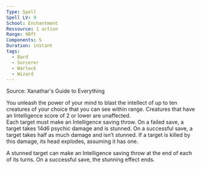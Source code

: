 ```yaml
---
Type: Spell
Spell LV: 9
School: Enchantment
Ressource: 1 action
Range: 90ft
Components: S
Duration: instant
tags:
  - Bard
  - Sorcerer
  - Warlock
  - Wizard
---
```

Source: Xanathar's Guide to Everything

You unleash the power of your mind to blast the intellect of up to ten creatures of your choice that you can see within range. Creatures that have an Intelligence score of 2 or lower are unaffected.  
Each target must make an Intelligence saving throw. On a failed save, a target takes 14d6 psychic damage and is stunned. On a successful save, a target takes half as much damage and isn’t stunned. If a target is killed by this damage, its head explodes, assuming it has one.

A stunned target can make an Intelligence saving throw at the end of each of its turns. On a successful save, the stunning effect ends.